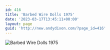 ```yaml
---
id: 416
title: 'Barbed Wire Dolls 1975'
date: '2023-03-17T13:45:11+00:00'
layout: page
guid: 'http://new.andydixon.com/?page_id=416'
---
```


![Barbed Wire Dolls 1975](https://i0.wp.com/assets.g8x2.ldn.idrivee2-23.com/posters/Barbed%20Wire%20Dolls%201975%2001.jpg?w=1200&ssl=1 "Barbed Wire Dolls 1975")